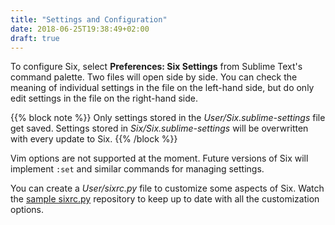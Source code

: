 ```yaml
---
title: "Settings and Configuration"
date: 2018-06-25T19:38:49+02:00
draft: true
---
```


To configure Six,
select **Preferences: Six Settings** from Sublime Text's command palette.
Two files will open side by side.
You can check the meaning of individual settings
in the file on the left-hand side,
but do only edit settings in the file on the right-hand side.

{{% block note %}}
Only settings stored in the *User/Six.sublime-settings* file
get saved. Settings stored in *Six/Six.sublime-settings*
will be overwritten with every update to Six.
{{% /block %}}

Vim options are not supported at the moment.
Future versions of Six will implement `:set`
and similar commands for managing settings.

You can create a *User/sixrc.py* file
to customize some aspects of Six.
Watch the [sample sixrc.py](https://github.com/SublimeSix/sample-sixrc) repository
to keep up to date
with all the customization options.
